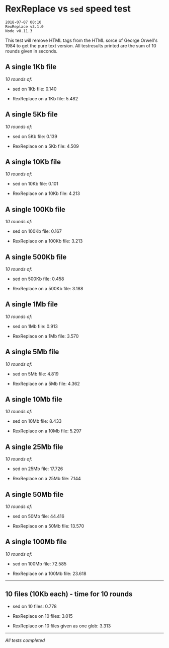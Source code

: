 
# RexReplace vs `sed` speed test

	2018-07-07 00:10
	RexReplace v3.1.0
	Node v8.11.3

This test will remove HTML tags from the HTML sorce of George Orwell's 1984 to get the pure text version.
All testresults printed are the sum of 10 rounds given in seconds.

## A single 1Kb file

_10 rounds of:_

 - sed on 1Kb file:          	0.140

 - RexReplace on a 1Kb file: 	5.482


## A single 5Kb file

_10 rounds of:_

 - sed on 5Kb file:          	0.139

 - RexReplace on a 5Kb file: 	4.509


## A single 10Kb file

_10 rounds of:_

 - sed on 10Kb file:          	0.101

 - RexReplace on a 10Kb file: 	4.213


## A single 100Kb file

_10 rounds of:_

 - sed on 100Kb file:          	0.167

 - RexReplace on a 100Kb file: 	3.213


## A single 500Kb file

_10 rounds of:_

 - sed on 500Kb file:          	0.458

 - RexReplace on a 500Kb file: 	3.188


## A single 1Mb file

_10 rounds of:_

 - sed on 1Mb file:          	0.913

 - RexReplace on a 1Mb file: 	3.570


## A single 5Mb file

_10 rounds of:_

 - sed on 5Mb file:          	4.819

 - RexReplace on a 5Mb file: 	4.362


## A single 10Mb file

_10 rounds of:_

 - sed on 10Mb file:          	8.433

 - RexReplace on a 10Mb file: 	5.297


## A single 25Mb file

_10 rounds of:_

 - sed on 25Mb file:          	17.726

 - RexReplace on a 25Mb file: 	7.144


## A single 50Mb file

_10 rounds of:_

 - sed on 50Mb file:          	44.416

 - RexReplace on a 50Mb file: 	13.570


## A single 100Mb file

_10 rounds of:_

 - sed on 100Mb file:          	72.585

 - RexReplace on a 100Mb file: 	23.618



----


## 10 files (10Kb each) - time for 10 rounds

 - sed on 10 files: 	0.778

 - RexReplace on 10 files: 	3.015

 - RexReplace on 10 files given as one glob: 	3.313

----

_All tests completed_
